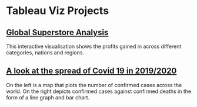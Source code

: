 # Tableau Viz Projects 

## [Global Superstore Analysis](https://public.tableau.com/app/profile/kodai4081/viz/GlobalSuperstore_16644321510140/Dashboard4)
This interactive visualisation shows the profits gained in across different categories, nations and regions. 

## [A look at the spread of Covid 19 in 2019/2020](https://public.tableau.com/app/profile/kodai4081/viz/Covid_16658975728850/Dashboard1?publish=yes)
On the left is a map that plots the number of confirmed cases across the world. 
On the right depicts confirmed cases against confirmed deaths in the form of a line graph and bar chart. 
